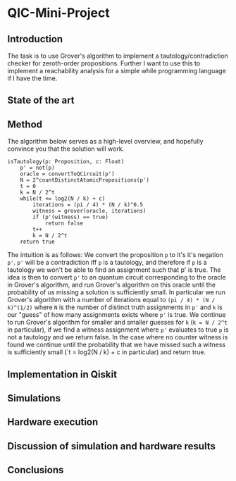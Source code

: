 # QIC-Mini-Project

## Introduction

The task is to use Grover's algorithm to implement a tautology/contradiction checker for zeroth-order propositions.
Further I want to use this to implement a reachability analysis for a simple while programming language if I have the time.

## State of the art

## Method

The algorithm below serves as a high-level overview, and hopefully convince you that the solution will work.

    isTautology(p: Proposition, c: Float)
        p' = not(p)
        oracle = convertToQCircuit(p')
        N = 2^countDistinctAtomicPropositions(p')
        t = 0
        k = N / 2^t
        while(t <= log2(N / k) + c)
            iterations = (pi / 4) * (N / k)^0.5
            witness = grover(oracle, iterations)
            if (p'(witness) == true)
                return false
            t++
            k = N / 2^t
        return true

The intuition is as follows: We convert the proposition `p` to it's it's negation `p'`.
`p'` will be a contradiction iff `p` is a tautology, and therefore if `p` is a tautology we won't be able to find an assignment such that p' is true.
The idea is then to convert `p'` to an quantum circuit corresponding to the oracle in Grover's algorithm, and run Grover's algorithm  on this oracle until the probability of us missing a solution is sufficiently small.
In particular we run Grover's algorithm with a number of iterations equal to `(pi / 4) * (N / k)^(1/2)` where `N` is the number of distinct truth assignments in `p'` and `k` is our "guess" of how many assignments exists where `p'` is true.
We continue to run Grover's algorithm for smaller and smaller guesses for `k` (`k = N / 2^t` in particular), if we find a witness assignment where `p'` evaluates to true `p` is not a tautology and we return false.
In the case where no counter witness is found we continue until the probability that we have missed such a witness is sufficiently small (`t = log2(N / k) + c in particular) and return true.

## Implementation in Qiskit

## Simulations

## Hardware execution

## Discussion of simulation and hardware results

## Conclusions
